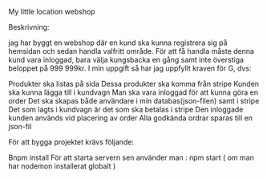My little location webshop 

Beskrivning: 

jag har byggt en webshop där en kund ska kunna registrera sig på hemsidan och sedan handla valfritt område.
För att få handla måste denna kund vara inloggad, bara välja kungsbacka en gång samt inte överstiga beloppet på 999 999kr.
I min uppgift så har jag uppfyllt kraven för G, dvs:

Produkter ska listas på sida
Dessa produkter ska komma från stripe
Kunden ska kunna lägga till i kundvagn
Man ska vara inloggad för att kunna göra en order
Det ska skapas både användare i min databas(json-filen) samt i stripe
Det som lagts i kundvagn är det som ska betalas i stripe
Den inloggade kunden används vid placering av order
Alla godkända ordrar sparas till en json-fil

För att bygga projektet krävs följande:

Bnpm install
För att starta servern sen använder man : npm start ( om man har nodemon installerat globalt )

